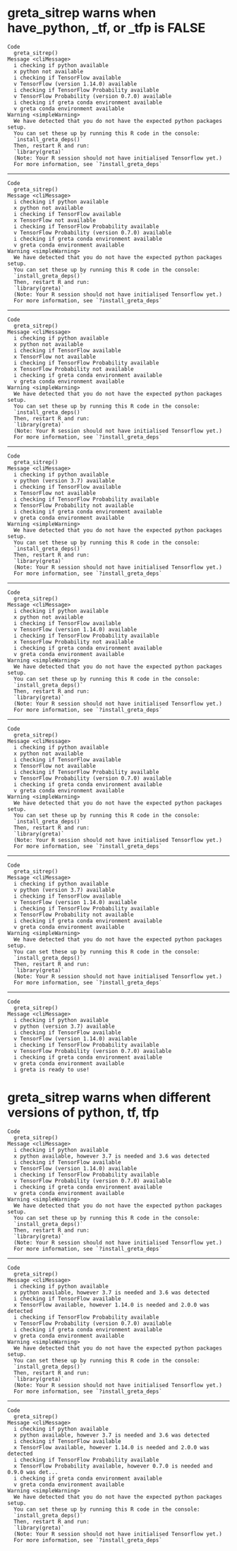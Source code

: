 # greta_sitrep warns when have_python, _tf, or _tfp is FALSE

    Code
      greta_sitrep()
    Message <cliMessage>
      i checking if python available
      x python not available
      i checking if TensorFlow available
      v TensorFlow (version 1.14.0) available
      i checking if TensorFlow Probability available
      v TensorFlow Probability (version 0.7.0) available
      i checking if greta conda environment available
      v greta conda environment available
    Warning <simpleWarning>
      We have detected that you do not have the expected python packages setup.
      You can set these up by running this R code in the console:
      `install_greta_deps()`
      Then, restart R and run:
      `library(greta)`
      (Note: Your R session should not have initialised Tensorflow yet.)
      For more information, see `?install_greta_deps`

---

    Code
      greta_sitrep()
    Message <cliMessage>
      i checking if python available
      x python not available
      i checking if TensorFlow available
      x TensorFlow not available
      i checking if TensorFlow Probability available
      v TensorFlow Probability (version 0.7.0) available
      i checking if greta conda environment available
      v greta conda environment available
    Warning <simpleWarning>
      We have detected that you do not have the expected python packages setup.
      You can set these up by running this R code in the console:
      `install_greta_deps()`
      Then, restart R and run:
      `library(greta)`
      (Note: Your R session should not have initialised Tensorflow yet.)
      For more information, see `?install_greta_deps`

---

    Code
      greta_sitrep()
    Message <cliMessage>
      i checking if python available
      x python not available
      i checking if TensorFlow available
      x TensorFlow not available
      i checking if TensorFlow Probability available
      x TensorFlow Probability not available
      i checking if greta conda environment available
      v greta conda environment available
    Warning <simpleWarning>
      We have detected that you do not have the expected python packages setup.
      You can set these up by running this R code in the console:
      `install_greta_deps()`
      Then, restart R and run:
      `library(greta)`
      (Note: Your R session should not have initialised Tensorflow yet.)
      For more information, see `?install_greta_deps`

---

    Code
      greta_sitrep()
    Message <cliMessage>
      i checking if python available
      v python (version 3.7) available
      i checking if TensorFlow available
      x TensorFlow not available
      i checking if TensorFlow Probability available
      x TensorFlow Probability not available
      i checking if greta conda environment available
      v greta conda environment available
    Warning <simpleWarning>
      We have detected that you do not have the expected python packages setup.
      You can set these up by running this R code in the console:
      `install_greta_deps()`
      Then, restart R and run:
      `library(greta)`
      (Note: Your R session should not have initialised Tensorflow yet.)
      For more information, see `?install_greta_deps`

---

    Code
      greta_sitrep()
    Message <cliMessage>
      i checking if python available
      x python not available
      i checking if TensorFlow available
      v TensorFlow (version 1.14.0) available
      i checking if TensorFlow Probability available
      x TensorFlow Probability not available
      i checking if greta conda environment available
      v greta conda environment available
    Warning <simpleWarning>
      We have detected that you do not have the expected python packages setup.
      You can set these up by running this R code in the console:
      `install_greta_deps()`
      Then, restart R and run:
      `library(greta)`
      (Note: Your R session should not have initialised Tensorflow yet.)
      For more information, see `?install_greta_deps`

---

    Code
      greta_sitrep()
    Message <cliMessage>
      i checking if python available
      x python not available
      i checking if TensorFlow available
      x TensorFlow not available
      i checking if TensorFlow Probability available
      v TensorFlow Probability (version 0.7.0) available
      i checking if greta conda environment available
      v greta conda environment available
    Warning <simpleWarning>
      We have detected that you do not have the expected python packages setup.
      You can set these up by running this R code in the console:
      `install_greta_deps()`
      Then, restart R and run:
      `library(greta)`
      (Note: Your R session should not have initialised Tensorflow yet.)
      For more information, see `?install_greta_deps`

---

    Code
      greta_sitrep()
    Message <cliMessage>
      i checking if python available
      v python (version 3.7) available
      i checking if TensorFlow available
      v TensorFlow (version 1.14.0) available
      i checking if TensorFlow Probability available
      x TensorFlow Probability not available
      i checking if greta conda environment available
      v greta conda environment available
    Warning <simpleWarning>
      We have detected that you do not have the expected python packages setup.
      You can set these up by running this R code in the console:
      `install_greta_deps()`
      Then, restart R and run:
      `library(greta)`
      (Note: Your R session should not have initialised Tensorflow yet.)
      For more information, see `?install_greta_deps`

---

    Code
      greta_sitrep()
    Message <cliMessage>
      i checking if python available
      v python (version 3.7) available
      i checking if TensorFlow available
      v TensorFlow (version 1.14.0) available
      i checking if TensorFlow Probability available
      v TensorFlow Probability (version 0.7.0) available
      i checking if greta conda environment available
      v greta conda environment available
      i greta is ready to use!

# greta_sitrep warns when different versions of python, tf, tfp

    Code
      greta_sitrep()
    Message <cliMessage>
      i checking if python available
      x python available, however 3.7 is needed and 3.6 was detected
      i checking if TensorFlow available
      v TensorFlow (version 1.14.0) available
      i checking if TensorFlow Probability available
      v TensorFlow Probability (version 0.7.0) available
      i checking if greta conda environment available
      v greta conda environment available
    Warning <simpleWarning>
      We have detected that you do not have the expected python packages setup.
      You can set these up by running this R code in the console:
      `install_greta_deps()`
      Then, restart R and run:
      `library(greta)`
      (Note: Your R session should not have initialised Tensorflow yet.)
      For more information, see `?install_greta_deps`

---

    Code
      greta_sitrep()
    Message <cliMessage>
      i checking if python available
      x python available, however 3.7 is needed and 3.6 was detected
      i checking if TensorFlow available
      x TensorFlow available, however 1.14.0 is needed and 2.0.0 was detected
      i checking if TensorFlow Probability available
      v TensorFlow Probability (version 0.7.0) available
      i checking if greta conda environment available
      v greta conda environment available
    Warning <simpleWarning>
      We have detected that you do not have the expected python packages setup.
      You can set these up by running this R code in the console:
      `install_greta_deps()`
      Then, restart R and run:
      `library(greta)`
      (Note: Your R session should not have initialised Tensorflow yet.)
      For more information, see `?install_greta_deps`

---

    Code
      greta_sitrep()
    Message <cliMessage>
      i checking if python available
      x python available, however 3.7 is needed and 3.6 was detected
      i checking if TensorFlow available
      x TensorFlow available, however 1.14.0 is needed and 2.0.0 was detected
      i checking if TensorFlow Probability available
      x TensorFlow Probability available, however 0.7.0 is needed and 0.9.0 was det...
      i checking if greta conda environment available
      v greta conda environment available
    Warning <simpleWarning>
      We have detected that you do not have the expected python packages setup.
      You can set these up by running this R code in the console:
      `install_greta_deps()`
      Then, restart R and run:
      `library(greta)`
      (Note: Your R session should not have initialised Tensorflow yet.)
      For more information, see `?install_greta_deps`

